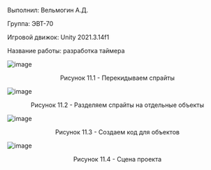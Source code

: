 <p align="left">
  Выполнил: Вельмогин А.Д.
  </p>
<p align="left"> Группа: ЭВТ-70
  </p>
<p align="left"> Игровой движок: Unity 2021.3.14f1
  </p>
<p align="left"> Название работы: разработка таймера 
  </p>


![image](https://user-images.githubusercontent.com/119512231/205591368-3db31590-eb19-445e-9fba-0c5634ab64fa.png)



<p align="center">
Рисунок 11.1 - Перекидываем спрайты 
</p>


![image](https://user-images.githubusercontent.com/119512231/205591407-0e43fbca-394e-4d75-a645-81fe7905413c.png)



<p align="center">
Рисунок 11.2 - Разделяем спрайты на отдельные объекты 
</p>

![image](https://user-images.githubusercontent.com/119512231/205591461-948b1f54-4844-4064-ba62-8b98f37b76d6.png)



<p align="center">
Рисунок 11.3 - Создаем код для объектов
</p>


![image](https://user-images.githubusercontent.com/119512231/205591504-62e383e0-7b83-449f-abf0-035c4bc5f312.png)



<p align="center">
Рисунок 11.4 - Сцена проекта 
</p>

